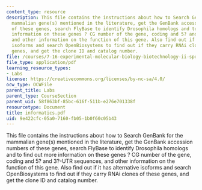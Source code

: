 ```yaml
---
content_type: resource
description: This file contains the instructions about how to Search GenBank for the
  mammalian gene(s) mentioned in the literature, get the GenBank accession numbers
  of these genes, search FlyBase to identify Drosophila homologs and to find out more
  information on these genes ? CG number of the gene, coding and 5? and 3?-UTR sequences,
  and other information on the function of this gene. Also find out if it has alternative
  isoforms and search OpenBiosystems to find out if they carry RNAi clones of these
  genes, and get the clone ID and catalog number.
file: /courses/7-16-experimental-molecular-biology-biotechnology-ii-spring-2005/9e422cfc05a07160fb051b0f60c05b43_informatics.pdf
file_type: application/pdf
learning_resource_types:
- Labs
license: https://creativecommons.org/licenses/by-nc-sa/4.0/
ocw_type: OCWFile
parent_title: Labs
parent_type: CourseSection
parent_uid: 58f863bf-85bc-616f-511b-e276e701338f
resourcetype: Document
title: informatics.pdf
uid: 9e422cfc-05a0-7160-fb05-1b0f60c05b43
---
```

This file contains the instructions about how to Search GenBank for the mammalian gene(s) mentioned in the literature, get the GenBank accession numbers of these genes, search FlyBase to identify Drosophila homologs and to find out more information on these genes ? CG number of the gene, coding and 5? and 3?-UTR sequences, and other information on the function of this gene. Also find out if it has alternative isoforms and search OpenBiosystems to find out if they carry RNAi clones of these genes, and get the clone ID and catalog number.